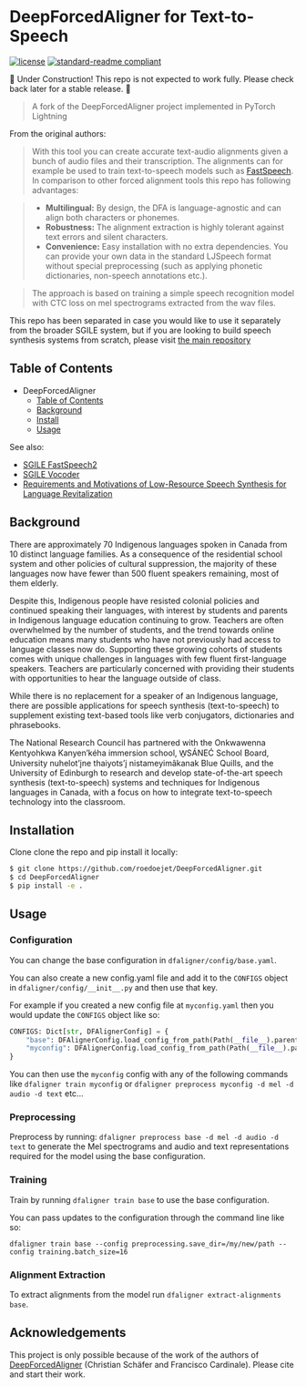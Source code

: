 # DeepForcedAligner for Text-to-Speech

<!-- [![codecov](https://codecov.io/gh/roedoejet/g2p/branch/master/graph/badge.svg)](https://codecov.io/gh/roedoejet/g2p) -->
<!-- [![Build Status](https://github.com/roedoejet/g2p/actions/workflows/tests.yml/badge.svg)](https://github.com/roedoejet/g2p/actions) -->
<!-- [![PyPI package](https://img.shields.io/pypi/v/hifigan.svg)](https://pypi.org/project/g2p/) -->
[![license](https://img.shields.io/badge/Licence-MIT-green)](LICENSE)
[![standard-readme compliant](https://img.shields.io/badge/readme%20style-standard-brightgreen.svg?style=flat-square)](https://github.com/roedoejet/DeepForcedAligner)

🚧 Under Construction! This repo is not expected to work fully. Please check back later for a stable release. 🚧

> A fork of the DeepForcedAligner project implemented in PyTorch Lightning

From the original authors:

> With this tool you can create accurate text-audio alignments given a bunch of audio files and their transcription. The alignments can for example be used to train text-to-speech models such as
[FastSpeech](https://arxiv.org/abs/1905.09263?utm_source=feedburner&utm_medium=feed&utm_campaign=Feed%253A+arxiv%252FQSXk+%2528ExcitingAds%2521+cs+updates+on+arXiv.org%2529). In comparison to other forced alignment tools this repo has following advantages:

>  - **Multilingual:** By design, the DFA is language-agnostic and can align both characters or phonemes.
>  - **Robustness:** The alignment extraction is highly tolerant against text errors and silent characters.
>  - **Convenience:** Easy installation with no extra dependencies. You can provide your own data in the standard LJSpeech format without special preprocessing (such as applying phonetic dictionaries, non-speech annotations etc.).

> The approach is based on training a simple speech recognition model with CTC loss on mel spectrograms extracted from the wav files.


This repo has been separated in case you would like to use it separately from the broader SGILE system, but if you are looking to build speech synthesis systems from scratch, please visit [the main repository](https://github.com/roedoejet/SmallTeamSpeech)

## Table of Contents
- DeepForcedAligner
  - [Table of Contents](#table-of-contents)
  - [Background](#background)
  - [Install](#install)
  - [Usage](#usage)
  <!-- - [How to Cite](#citation)
  - [License](#license) -->

See also:
  - [SGILE FastSpeech2](https://github.com/roedoejet/FastSpeech2_lightning)
  - [SGILE Vocoder](https://github.com/roedoejet/HiFiGAN_iSTFT_lightning)
  - [Requirements and Motivations of Low-Resource Speech Synthesis for Language Revitalization](https://aclanthology.org/2022.acl-long.507/)

## Background

There are approximately 70 Indigenous languages spoken in Canada from 10 distinct language families.  As a consequence of the residential school system and other policies of cultural suppression, the majority of these languages now have fewer than 500 fluent speakers remaining, most of them elderly.

Despite this, Indigenous people have resisted colonial policies and continued speaking their languages, with interest by students and parents in Indigenous language education continuing to grow. Teachers are often overwhelmed by the number of students, and the trend towards online education means many students who have not previously had access to language classes now do. Supporting these growing cohorts of students comes with unique challenges in languages with few fluent first-language speakers. Teachers are particularly concerned with providing their students with opportunities to hear the language outside of class.

While there is no replacement for a speaker of an Indigenous language, there are possible applications for speech synthesis (text-to-speech) to supplement existing text-based tools like verb conjugators, dictionaries and phrasebooks.

The National Research Council has partnered with the Onkwawenna Kentyohkwa Kanyen’kéha immersion school, W̱SÁNEĆ School Board, University nuhelot’įne thaiyots’į nistameyimâkanak Blue Quills, and the University of Edinburgh to research and develop state-of-the-art speech synthesis (text-to-speech) systems and techniques for Indigenous languages in Canada, with a focus on how to integrate text-to-speech technology into the classroom.

## Installation

Clone clone the repo and pip install it locally:

```sh
$ git clone https://github.com/roedoejet/DeepForcedAligner.git
$ cd DeepForcedAligner
$ pip install -e .
```

## Usage

### Configuration

You can change the base configuration in `dfaligner/config/base.yaml`.

You can also create a new config.yaml file and add it to the `CONFIGS` object in `dfaligner/config/__init__.py` and then use that key.

For example if you created a new config file at `myconfig.yaml` then you would update the `CONFIGS` object like so:

```python
CONFIGS: Dict[str, DFAlignerConfig] = {
    "base": DFAlignerConfig.load_config_from_path(Path(__file__).parent / "base.yaml"),
    "myconfig": DFAlignerConfig.load_config_from_path(Path(__file__).parent / "myconfig.yaml"),
}
```

You can then use the `myconfig` config with any of the following commands like `dfaligner train myconfig` or `dfaligner preprocess myconfig -d mel -d audio -d text` etc...

### Preprocessing

Preprocess by running: `dfaligner preprocess base -d mel -d audio -d text` to generate the Mel spectrograms and audio and text representations required for the model using the base configuration.

### Training

Train by running `dfaligner train base` to use the base configuration.

You can pass updates to the configuration through the command line like so:

`dfaligner train base --config preprocessing.save_dir=/my/new/path --config training.batch_size=16`

### Alignment Extraction

To extract alignments from the model run `dfaligner extract-alignments base`.


## Acknowledgements

This project is only possible because of the work of the authors of [DeepForcedAligner](https://github.com/as-ideas/DeepForcedAligner) (Christian Schäfer and Francisco Cardinale). Please cite and start their work.
